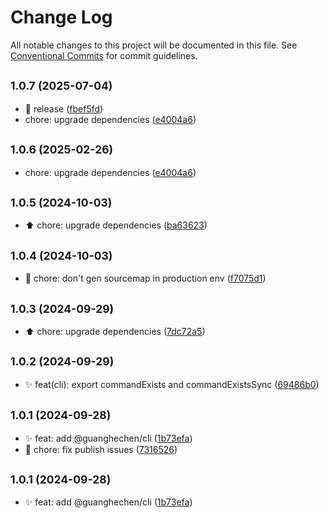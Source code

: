 # Change Log

All notable changes to this project will be documented in this file.
See [Conventional Commits](https://conventionalcommits.org) for commit guidelines.

## <small>1.0.7 (2025-07-04)</small>

* :bookmark:  release ([fbef5fd](https://github.com/guanghechen/node-scaffolds/commit/fbef5fd))
* chore: upgrade dependencies ([e4004a6](https://github.com/guanghechen/node-scaffolds/commit/e4004a6))





## <small>1.0.6 (2025-02-26)</small>

* chore: upgrade dependencies ([e4004a6](https://github.com/guanghechen/node-scaffolds/commit/e4004a6))





## <small>1.0.5 (2024-10-03)</small>

* :arrow_up:  chore: upgrade dependencies ([ba63623](https://github.com/guanghechen/node-scaffolds/commit/ba63623))





## <small>1.0.4 (2024-10-03)</small>

* :wrench:  chore: don't gen sourcemap in production env ([f7075d1](https://github.com/guanghechen/node-scaffolds/commit/f7075d1))





## <small>1.0.3 (2024-09-29)</small>

* :arrow_up:  chore: upgrade dependencies ([7dc72a5](https://github.com/guanghechen/node-scaffolds/commit/7dc72a5))





## <small>1.0.2 (2024-09-29)</small>

* :sparkles:  feat(cli): export commandExists and commandExistsSync ([69486b0](https://github.com/guanghechen/node-scaffolds/commit/69486b0))





## <small>1.0.1 (2024-09-28)</small>

* :sparkles:  feat: add @guanghechen/cli ([1b73efa](https://github.com/guanghechen/node-scaffolds/commit/1b73efa))
* :wrench:  chore: fix publish issues ([7316526](https://github.com/guanghechen/node-scaffolds/commit/7316526))





## <small>1.0.1 (2024-09-28)</small>

* :sparkles:  feat: add @guanghechen/cli ([1b73efa](https://github.com/guanghechen/node-scaffolds/commit/1b73efa))
